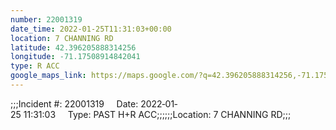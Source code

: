 ```yaml
---
number: 22001319
date_time: 2022-01-25T11:31:03+00:00
location: 7 CHANNING RD
latitude: 42.396205888314256
longitude: -71.17508914842041
type: R ACC
google_maps_link: https://maps.google.com/?q=42.396205888314256,-71.17508914842041
---
```


;;;Incident #: 22001319     Date: 2022‐01‐25 11:31:03     Type: PAST H+R ACC;;;;;;Location: 7 CHANNING RD;;;
